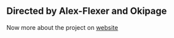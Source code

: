 ## Directed by Alex-Flexer and Okipage
Now more about the project on [website](https://thekarmamaster.com)
